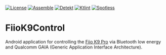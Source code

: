 [![License](https://img.shields.io/github/license/Tommy-Geenexus/fiio-k9-control)](https://mit-license.org/)
[![Assemble](https://github.com/Tommy-Geenexus/fiio-k9-control/actions/workflows/assemble.yml/badge.svg)](https://github.com/Tommy-Geenexus/fiio-k9-control/actions/workflows/assemble.yml)
[![Detekt](https://github.com/Tommy-Geenexus/fiio-k9-control/actions/workflows/detekt.yml/badge.svg)](https://github.com/Tommy-Geenexus/fiio-k9-control/actions/workflows/detekt.yml)
[![Ktlint](https://github.com/Tommy-Geenexus/fiio-k9-control/actions/workflows/ktlint.yml/badge.svg)](https://github.com/Tommy-Geenexus/fiio-k9-control/actions/workflows/ktlint.yml)
[![Spotless](https://github.com/Tommy-Geenexus/fiio-k9-control/actions/workflows/spotless.yml/badge.svg)](https://github.com/Tommy-Geenexus/fiio-k9-control/actions/workflows/spotless.yml)

# FiioK9Control
Android application for controlling the [Fiio K9 Pro](https://fiio.com/K9PRO) via Bluetooth low energy and Qualcomm GAIA (Generic Application Interface Architecture).
